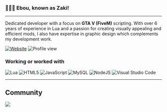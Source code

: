 ### 🧑🏾‍💻 Ebou, known as Zaki!
<hr>

Dedicated developer with a focus on **GTA V (FiveM)** scripting. With over 6 years of experience in Lua and a passion for creating visually appealing and efficient mods, I also have expertise in graphic design which complements my development work. 

[![Website](https://img.shields.io/badge/website-000000?style=for-the-badge&logo=website&logoColor=white)](https://Ebou.xyz/)
![Profile view](https://komarev.com/ghpvc/?username=Ebou&label=Profile%20views&color=0000FF&style=for-the-badge)

### Working or worked with
![Lua](https://img.shields.io/badge/lua-%232C2D72.svg?style=for-the-badge&logo=lua&logoColor=white) ![HTML5](https://img.shields.io/badge/html5-%23E34F26.svg?style=for-the-badge&logo=html5&logoColor=white) ![JavaScript](https://img.shields.io/badge/javascript-%23323330.svg?style=for-the-badge&logo=javascript&logoColor=%23F7DF1E) ![MySQL](https://img.shields.io/badge/mysql-4479A1.svg?style=for-the-badge&logo=mysql&logoColor=white) ![NodeJS](https://img.shields.io/badge/node.js-6DA55F?style=for-the-badge&logo=node.js&logoColor=white) ![Visual Studio Code](https://img.shields.io/badge/Visual%20Studio%20Code-0078d7.svg?style=for-the-badge&logo=visual-studio-code&logoColor=white)

<hr>

## Community
<p><a href="https://discord.gg/navigate">
  <img src="https://img.shields.io/discord/1301886866282512415?style=for-the-badge&logo=discord&labelColor=7289da&logoColor=white&color=2c2f33&label=Discord"/>
</a></p>
